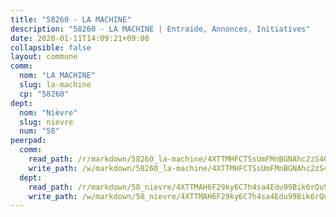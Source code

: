```yaml
---
title: "58260 - LA MACHINE"
description: "58260 - LA MACHINE | Entraide, Annonces, Initiatives"
date: 2020-01-11T14:09:21+09:00
collapsible: false
layout: commune
comm:
  nom: "LA MACHINE"
  slug: la-machine
  cp: "58260"
dept:
  nom: "Nièvre"
  slug: nievre
  num: "58"
peerpad:
  comm:
    read_path: /r/markdown/58260_la-machine/4XTTMHFCTSsUmFMnBGNAhc2zS462Z3kr9zb5kqFZcEmL6HnHy
    write_path: /w/markdown/58260_la-machine/4XTTMHFCTSsUmFMnBGNAhc2zS462Z3kr9zb5kqFZcEmL6HnHy-K3TgUFGScfGkHTtyFcY4PviWBdVVP4KnigngVYH27FfL7rJc7hJmmF7YgkUJZUo7E6k9DYijEju5FoiWunXqPZrU2F3Dh9eSSxBj2oeondxVsztyLkFkvPMUpX65rFqTRrARPSv7
  dept:
    read_path: /r/markdown/58_nievre/4XTTMAH6F29ky6C7h4sa4Edu99Bik6rQu9XbiuBD1DvLw22pb
    write_path: /w/markdown/58_nievre/4XTTMAH6F29ky6C7h4sa4Edu99Bik6rQu9XbiuBD1DvLw22pb-K3TgUtHs3LnA4VP5N1eQxK9UkiWFz8M5ZP7N97wnUEM9Wfw65apM3LnvEX8HhP2Sd27LDh5t4GgmkbGDUaCqpnkD9BJGbaMbkS8idf1DYkYaRo6rACHXiR4PjahH89PiAFqFL3Lf
---
```


